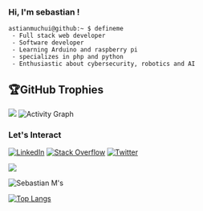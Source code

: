 ### Hi, I'm sebastian !


```cli
astianmuchui@github:~ $ defineme
 - Full stack web developer
 - Software developer
 - Learning Arduino and raspberry pi
 - specializes in php and python 
 - Enthusiastic about cybersecurity, robotics and AI
```

## 🏆GitHub Trophies
![](https://github-profile-trophy.vercel.app/?username=astianmuchui&theme=merko&no-frame=true&no-bg=true&margin-w=4)
![Activity Graph](https://activity-graph.herokuapp.com/graph?username=astianmuchui&theme=github&hide_border=true&bg_color=0d1117&area_color=1f6fea&line=38d252&point=1f6fea&color=2fa4e7&hide_border=true )

### Let's Interact
[![LinkedIn](https://img.shields.io/badge/LinkedIn-%230077B5.svg?logo=linkedin&logoColor=white)](https://www.linkedin.com/in/astianmuchui/) [![Stack Overflow](https://img.shields.io/badge/-Stackoverflow-FE7A16?logo=stack-overflow&logoColor=white)](https://stackoverflow.com/users/14483975/seb-astian) [![Twitter](https://img.shields.io/badge/Twitter-%231DA1F2.svg?logo=Twitter&logoColor=white)](https://twitter.com/astianmuchui) 

![](https://github-readme-streak-stats.herokuapp.com/?user=astianmuchui&theme=tokyonight&hide_border=true)

![Sebastian M's](https://github-readme-stats.vercel.app/api?username=astianmuchui&show_icons=true&theme=tokyonight&hide_border=true)

[![Top Langs](https://github-readme-stats.vercel.app/api/top-langs/?username=astianmuchui&layout=compact&theme=tokyonight&langs_count=14)](https://github.com/astianmuchui/github-readme-stats)

 

